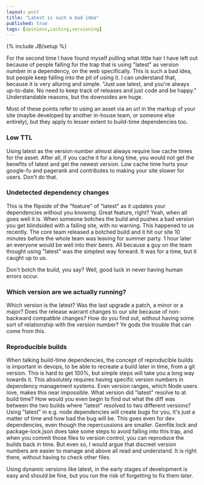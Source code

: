 ```yaml
---
layout: post
title: "Latest is such a bad idea"
published: true
tags: [opinions,caching,versioning]
---
```

{% include JB/setup %}

For the second time I have found myself pulling what little hair I have left out because of people falling for the trap that is using "latest" as version number in a dependency, on the web specifically. This is such a bad idea, but people keep falling into the pit of using it. I can understand that, because it is very alluring and simple. "Just use latest, and you're always up-to-date. No need to keep track of releases and just code and be happy." Understandable reasons, but the downsides are huge. 

Most of these points refer to using an asset via an url in the markup of your site (maybe developed by another in-house team, or someone else entirely), but they apply to lesser extent to build-time dependencies too. 

### Low TTL

Using latest as the version number almost always require low cache times for the asset. After all, if you cache it for a long time, you would not get the benefits of latest and get the newest version. Low cache time hurts your google-fu and pagerank and contributes to making your site slower for users. Don't do that. 

### Undetected dependency changes

This is the flipside of the "feature" of "latest" as it updates your dependencies without you knowing. Great feature, right? Yeah, when all goes well it is. When someone botches the build and pushes a bad version you get blindsided with a failing site, with no warning. This happened to us recently. The core team released a botched build and it hit our site 10 minutes before the whole team was leaving for summer party. 1 hour later an everyone would be well into their beers. All because a guy on the team thought using "latest" was the simplest way forward. It was for a time, but it caught up to us. 

Don't botch the build, you say? Well, good luck in never having human errors occur. 

### Which version are we actually running?

Which version is the latest? Was the last upgrade a patch, a minor or a major? Does the release warrant changes to our site because of non-backward compatible changes? How do you find out, without having some sort of relationship with the version number? Ye gods the trouble that can come from this. 

### Reproducible builds

When talking build-time dependencies, the concept of reproducible builds is important in devops, to be able to recreate a build later in time, from a git version. This is hard to get 100%, but simple steps will take you a long way towards it. This absolutely requires having specific version numbers in dependency management systems. Even version ranges, which Node users love, makes this near impossible. What version did "latest" resolve to at build time? How would you even begin to find out what the diff was between the two builds where "latest" resolved to two different versions? Using "latest" in e.g. node dependencies will create bugs for you, it's just a matter of time and how bad the bug will be. This goes even for dev dependencies, even though the repercussions are smaller. Gemfile.lock and package-lock.json does take some steps to avoid falling into this trap, and when you commit those files to version control, you can reproduce the builds back in time. But even so, I would argue that discreet version numbers are easier to manage and above all read and understand. It is right there, without having to check other files. 

Using dynamic versions like latest, in the early stages of development is easy and should be fine, but you run the risk of forgetting to fix them later. 
